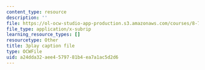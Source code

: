 ```yaml
---
content_type: resource
description: ''
file: https://ol-ocw-studio-app-production.s3.amazonaws.com/courses/8-701-introduction-to-nuclear-and-particle-physics-fall-2020/a24dda32aee4579781b4ea7a1ac5d2d6_fdIJzQl60ys.vtt
file_type: application/x-subrip
learning_resource_types: []
resourcetype: Other
title: 3play caption file
type: OCWFile
uid: a24dda32-aee4-5797-81b4-ea7a1ac5d2d6
---
```

